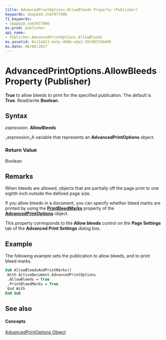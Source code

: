 ```yaml
---
title: AdvancedPrintOptions.AllowBleeds Property (Publisher)
keywords: vbapb10.chm7077906
f1_keywords:
- vbapb10.chm7077906
ms.prod: publisher
api_name:
- Publisher.AdvancedPrintOptions.AllowBleeds
ms.assetid: 0c12a611-4e1e-468b-ada2-f07d01fd4445
ms.date: 06/08/2017
---
```



# AdvancedPrintOptions.AllowBleeds Property (Publisher)

 **True** to allow bleeds to print for the specified publication. The default is **True**. Read/write **Boolean**.


## Syntax

 _expression_. **AllowBleeds**

 _expression_A variable that represents an **AdvancedPrintOptions** object.


### Return Value

Boolean


## Remarks

When bleeds are allowed, objects that are partially off the page print to one eighth inch outside the defined page size.

If you allow bleeds in a document, you can specify whether bleed marks are printed by using the **[PrintBleedMarks](advancedprintoptions-printbleedmarks-property-publisher.md)** property of the **[AdvancedPrintOptions](advancedprintoptions-object-publisher.md)** object.

This property corresponds to the **Allow bleeds** control on the **Page Settings** tab of the **Advanced Print Settings** dialog box.


## Example

The following example sets the publication to allow bleeds, and to print bleed marks.


```vb
Sub AllowBleedsAndPrintMarks() 
 With ActiveDocument.AdvancedPrintOptions 
 .AllowBleeds = True 
 .PrintBleedMarks = True 
 End With 
End Sub
```


## See also


#### Concepts


 [AdvancedPrintOptions Object](advancedprintoptions-object-publisher.md)

